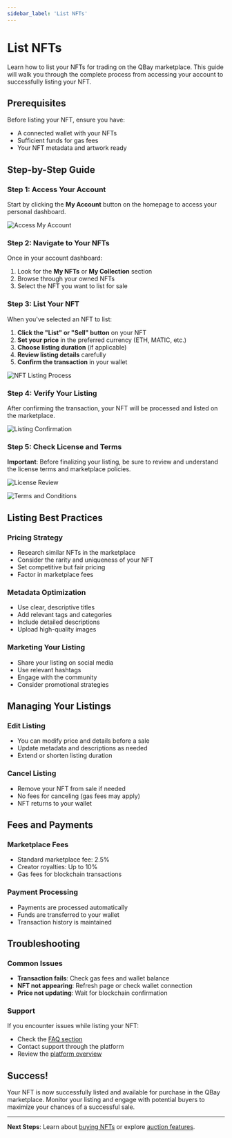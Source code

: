 ```yaml
---
sidebar_label: 'List NFTs'
---
```


# List NFTs

Learn how to list your NFTs for trading on the QBay marketplace. This guide will walk you through the complete process from accessing your account to successfully listing your NFT.

## Prerequisites

Before listing your NFT, ensure you have:
- A connected wallet with your NFTs
- Sufficient funds for gas fees
- Your NFT metadata and artwork ready

## Step-by-Step Guide

### Step 1: Access Your Account

Start by clicking the **My Account** button on the homepage to access your personal dashboard.

![Access My Account](/img/qubicbay/Screenshot_14.png)

### Step 2: Navigate to Your NFTs

Once in your account dashboard:
1. Look for the **My NFTs** or **My Collection** section
2. Browse through your owned NFTs
3. Select the NFT you want to list for sale

### Step 3: List Your NFT

When you've selected an NFT to list:

1. **Click the "List" or "Sell" button** on your NFT
2. **Set your price** in the preferred currency (ETH, MATIC, etc.)
3. **Choose listing duration** (if applicable)
4. **Review listing details** carefully
5. **Confirm the transaction** in your wallet

![NFT Listing Process](/img/qubicbay/Screenshot_46.png)

### Step 4: Verify Your Listing

After confirming the transaction, your NFT will be processed and listed on the marketplace.

![Listing Confirmation](/img/qubicbay/Screenshot_47.png)

### Step 5: Check License and Terms

**Important**: Before finalizing your listing, be sure to review and understand the license terms and marketplace policies.

![License Review](/img/qubicbay/Screenshot_48.png)

![Terms and Conditions](/img/qubicbay/Screenshot_49.png)

## Listing Best Practices

### Pricing Strategy
- Research similar NFTs in the marketplace
- Consider the rarity and uniqueness of your NFT
- Set competitive but fair pricing
- Factor in marketplace fees

### Metadata Optimization
- Use clear, descriptive titles
- Add relevant tags and categories
- Include detailed descriptions
- Upload high-quality images

### Marketing Your Listing
- Share your listing on social media
- Use relevant hashtags
- Engage with the community
- Consider promotional strategies

## Managing Your Listings

### Edit Listing
- You can modify price and details before a sale
- Update metadata and descriptions as needed
- Extend or shorten listing duration

### Cancel Listing
- Remove your NFT from sale if needed
- No fees for canceling (gas fees may apply)
- NFT returns to your wallet

## Fees and Payments

### Marketplace Fees
- Standard marketplace fee: 2.5%
- Creator royalties: Up to 10%
- Gas fees for blockchain transactions

### Payment Processing
- Payments are processed automatically
- Funds are transferred to your wallet
- Transaction history is maintained

## Troubleshooting

### Common Issues
- **Transaction fails**: Check gas fees and wallet balance
- **NFT not appearing**: Refresh page or check wallet connection
- **Price not updating**: Wait for blockchain confirmation

### Support
If you encounter issues while listing your NFT:
- Check the [FAQ section](/docs/faq/faq)
- Contact support through the platform
- Review the [platform overview](/docs/overview/project-overview)

## Success!

Your NFT is now successfully listed and available for purchase in the QBay marketplace. Monitor your listing and engage with potential buyers to maximize your chances of a successful sale.

---

**Next Steps**: Learn about [buying NFTs](/docs/explore/buy-nfts) or explore [auction features](/docs/explore/auction).